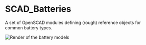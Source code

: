 # SCAD_Batteries
A set of OpenSCAD modules defining (rough) reference objects for common battery types.

![Render of the battery models](img/batteries.jpg "Render of the battery models.")
